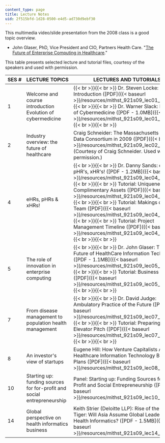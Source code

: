 ```yaml
---
content_type: page
title: Lecture Notes
uid: 2f515bfd-1d28-0500-e4d5-ad730d9ebf30
---
```


This multimedia video/slide presentation from the 2008 class is a good topic overview.

*   John Glaser, PhD, Vice President and CIO, Partners Health Care. "[The Future of Enterprise Computing in Healthcare](http://hst921.org/videos/2008/Published/Glaser/)."

This table presents selected lecture and tutorial files, courtesy of the speakers and used with permission.

| SES # | LECTURE TOPICS | LECTURES AND TUTORIALS |
| --- | --- | --- |
| 1 | Welcome and course introduction Evolution of cybermedicine |  {{< br >}}{{< br >}} Dr. Steven Locke: Course Introduction ([PDF]({{< baseurl >}}/resources/mithst_921s09_lec01_locke)) {{< br >}}{{< br >}} Dr. Warner Slack: Evolution of Cybermedicine ([PDF - 1.0MB]({{< baseurl >}}/resources/mithst_921s09_lec01_slack)) {{< br >}}{{< br >}}  |
| 2 | Industry overview: the future of healthcare | Craig Schneider: The Massachusetts Health Data Consortium in 2009 ([PDF]({{< baseurl >}}/resources/mithst_921s09_lec02_schnei)) (Courtesy of Craig Schneider. Used with permission.) |
| 4 | eHRs, pHRs & xHRs! |  {{< br >}}{{< br >}} Dr. Danny Sands: eHR's, pHR's, xHR's! ([PDF - 1.2MB]({{< baseurl >}}/resources/mithst_921s09_lec04_sands)) {{< br >}}{{< br >}} Tutorial: Uniqueness and Complimentary Assets ([PDF]({{< baseurl >}}/resources/mithst_921s09_lec04_tu_unq)) {{< br >}}{{< br >}} Tutorial: Makings of a Team ([PDF]({{< baseurl >}}/resources/mithst_921s09_lec04_tu_tm)) {{< br >}}{{< br >}} Tutorial: Project Management Timeline ([PDF]({{< baseurl >}}/resources/mithst_921s09_lec04_tut_pm)) {{< br >}}{{< br >}}  |
| 5 | The role of innovation in enterprise computing |  {{< br >}}{{< br >}} Dr. John Glaser: The Future of HealthCare Information Technology ([PDF - 1.1MB]({{< baseurl >}}/resources/mithst_921s09_lec05_glaser)) {{< br >}}{{< br >}} Tutorial: Business Plans ([PDF]({{< baseurl >}}/resources/mithst_921s09_lec05_bizplan)) {{< br >}}{{< br >}}  |
| 7 | From disease management to population health management |  {{< br >}}{{< br >}} Dr. David Judge: Ambulatory Practice of the Future ([PDF]({{< baseurl >}}/resources/mithst_921s09_lec07_judge)) {{< br >}}{{< br >}} Tutorial: Preparing your Elevator Pitch ([PDF]({{< baseurl >}}/resources/mithst_921s09_lec07_tu_pch)) {{< br >}}{{< br >}}  |
| 8 | An investor's view of startups | Eugene Hill: How Venture Capitalists Assess Healthcare Information Technology Business Plans ([PDF]({{< baseurl >}}/resources/mithst_921s09_lec08_hill)) |
| 10 | Starting up: funding sources for for-profit and social entrepreneurship | Panel: Starting up: Funding Sources for For-Profit and Social Entrepreneurship ([PDF]({{< baseurl >}}/resources/mithst_921s09_lec10_panel)) |
| 14 | Global perspective on health informatics business | Keith Strier (Deloitte LLP): Rise of the Data Tiger: Will Asia Assume Global Leadership in Health Informatics? ([PDF - 1.5MB]({{< baseurl >}}/resources/mithst_921s09_lec14_strier))